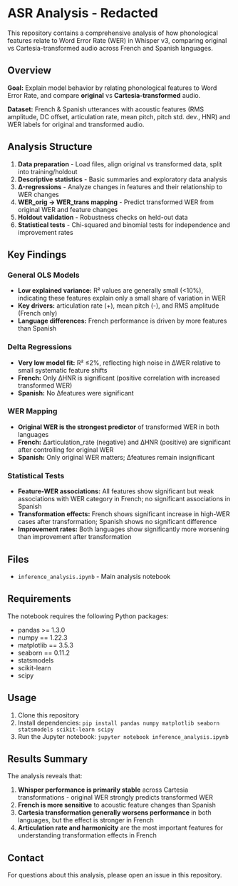 # ASR Analysis - Redacted

This repository contains a comprehensive analysis of how phonological features relate to Word Error Rate (WER) in Whisper v3, comparing original vs Cartesia-transformed audio across French and Spanish languages.

## Overview

**Goal:** Explain model behavior by relating phonological features to Word Error Rate, and compare **original** vs **Cartesia-transformed** audio.

**Dataset:** French & Spanish utterances with acoustic features (RMS amplitude, DC offset, articulation rate, mean pitch, pitch std. dev., HNR) and WER labels for original and transformed audio.

## Analysis Structure

1. **Data preparation** - Load files, align original vs transformed data, split into training/holdout
2. **Descriptive statistics** - Basic summaries and exploratory data analysis
3. **Δ-regressions** - Analyze changes in features and their relationship to WER changes
4. **WER_orig → WER_trans mapping** - Predict transformed WER from original WER and feature changes
5. **Holdout validation** - Robustness checks on held-out data
6. **Statistical tests** - Chi-squared and binomial tests for independence and improvement rates

## Key Findings

### General OLS Models
- **Low explained variance:** R² values are generally small (<10%), indicating these features explain only a small share of variation in WER
- **Key drivers:** articulation rate (+), mean pitch (-), and RMS amplitude (French only)
- **Language differences:** French performance is driven by more features than Spanish

### Delta Regressions
- **Very low model fit:** R² ≤2%, reflecting high noise in ΔWER relative to small systematic feature shifts
- **French:** Only ΔHNR is significant (positive correlation with increased transformed WER)
- **Spanish:** No Δfeatures were significant

### WER Mapping
- **Original WER is the strongest predictor** of transformed WER in both languages
- **French:** Δarticulation_rate (negative) and ΔHNR (positive) are significant after controlling for original WER
- **Spanish:** Only original WER matters; Δfeatures remain insignificant

### Statistical Tests
- **Feature-WER associations:** All features show significant but weak associations with WER category in French; no significant associations in Spanish
- **Transformation effects:** French shows significant increase in high-WER cases after transformation; Spanish shows no significant difference
- **Improvement rates:** Both languages show significantly more worsening than improvement after transformation

## Files

- `inference_analysis.ipynb` - Main analysis notebook

## Requirements

The notebook requires the following Python packages:
- pandas >= 1.3.0
- numpy == 1.22.3
- matplotlib == 3.5.3
- seaborn == 0.11.2
- statsmodels
- scikit-learn
- scipy

## Usage

1. Clone this repository
2. Install dependencies: `pip install pandas numpy matplotlib seaborn statsmodels scikit-learn scipy`
3. Run the Jupyter notebook: `jupyter notebook inference_analysis.ipynb`

## Results Summary

The analysis reveals that:

1. **Whisper performance is primarily stable** across Cartesia transformations - original WER strongly predicts transformed WER
2. **French is more sensitive** to acoustic feature changes than Spanish
3. **Cartesia transformation generally worsens performance** in both languages, but the effect is stronger in French
4. **Articulation rate and harmonicity** are the most important features for understanding transformation effects in French

## Contact

For questions about this analysis, please open an issue in this repository.
